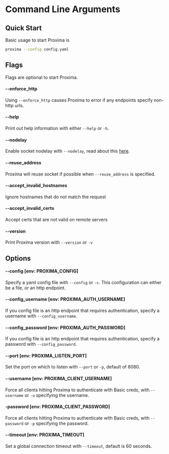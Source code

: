 # Command Line Arguments

## Quick Start
Basic usage to start Proxima is 
```bash
proxima --config config.yaml
```

## Flags

Flags are optional to start Proxima.

#### --enforce_http
Using `--enforce_http` causes Proxima to error if any endpoints specify non-http urls.

#### --help
Print out help information with either `--help` or `-h`.

#### --nodelay
Enable socket nodelay with `--nodelay`, read about this [here](https://access.redhat.com/documentation/en-us/red_hat_enterprise_linux_for_real_time/7/html/tuning_guide/tcp_nodelay_and_small_buffer_writes).

#### --reuse_address
Proxima will reuse socket if possible when `--reuse_address` is specified.

#### --accept_invalid_hostnames
Ignore hostnames that do not match the request

#### --accept_invalid_certs
Accept certs that are not valid on remote servers

#### --version
Print Proxima version with `--version` or `-v`


## Options

#### --config [env: PROXIMA_CONFIG]
Specify a yaml config file with `--config` or `-c`. This configuration can either be a file, or an http endpoint.

#### --config_username [env: PROXIMA_AUTH_USERNAME]
If you config file is an http endpoint that requires authentication, specify a username with `--config_username`.

#### --config_password [env: PROXIMA_AUTH_PASSWORD]
If you config file is an http endpoint that requires authentication, specify a password with `--config_password`.

#### --port [env: PROXIMA_LISTEN_PORT]
Set the port on which to listen with `--port` or `-p`, default of 8080.

#### --username [env: PROXIMA_CLIENT_USERNAME]
Force all clients hitting Proxima to authenticate with Basic creds, with `--username` or `-u` specifying the username.

#### -password [env: PROXIMA_CLIENT_PASSWORD]
Force all clients hitting Proxima to authenticate with Basic creds, with `--password` or `-p` specifying the password.

#### --timeout [env: PROXIMA_TIMEOUT]
Set a global connection timeout with `--timeout`, default is 60 seconds.
